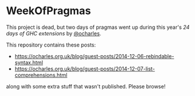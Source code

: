 WeekOfPragmas
=============

This project is dead, but two days of pragmas went up during this year's *24 days of GHC extensions* by [@ocharles](https://github.com/ocharles).

This repository contains these posts:

* https://ocharles.org.uk/blog/guest-posts/2014-12-06-rebindable-syntax.html
* https://ocharles.org.uk/blog/guest-posts/2014-12-07-list-comprehensions.html

along with some extra stuff that wasn't published. Please browse!
